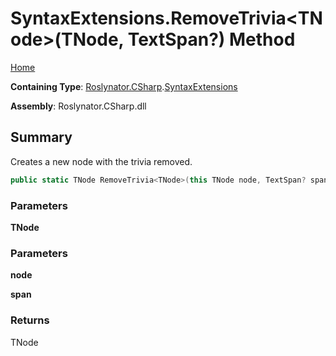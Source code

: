 # SyntaxExtensions\.RemoveTrivia\<TNode>\(TNode, TextSpan?\) Method

[Home](../../../../README.md)

**Containing Type**: [Roslynator.CSharp](../../README.md)\.[SyntaxExtensions](../README.md)

**Assembly**: Roslynator\.CSharp\.dll

## Summary

Creates a new node with the trivia removed\.

```csharp
public static TNode RemoveTrivia<TNode>(this TNode node, TextSpan? span = null) where TNode : Microsoft.CodeAnalysis.SyntaxNode
```

### Parameters

**TNode**



### Parameters

**node**



**span**



### Returns

TNode


